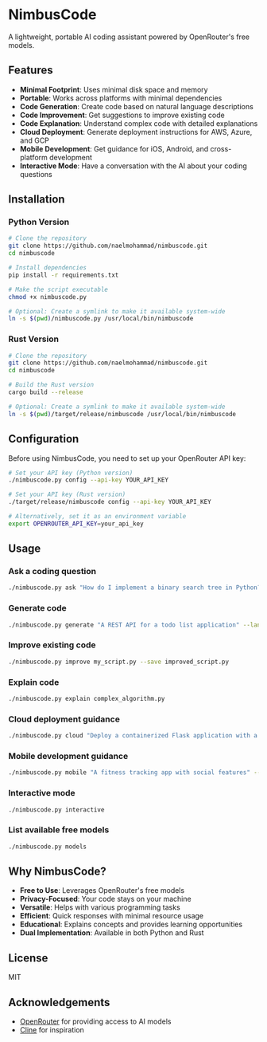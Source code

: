 # NimbusCode

A lightweight, portable AI coding assistant powered by OpenRouter's free models.

## Features

- **Minimal Footprint**: Uses minimal disk space and memory
- **Portable**: Works across platforms with minimal dependencies
- **Code Generation**: Create code based on natural language descriptions
- **Code Improvement**: Get suggestions to improve existing code
- **Code Explanation**: Understand complex code with detailed explanations
- **Cloud Deployment**: Generate deployment instructions for AWS, Azure, and GCP
- **Mobile Development**: Get guidance for iOS, Android, and cross-platform development
- **Interactive Mode**: Have a conversation with the AI about your coding questions

## Installation

### Python Version

```bash
# Clone the repository
git clone https://github.com/naelmohammad/nimbuscode.git
cd nimbuscode

# Install dependencies
pip install -r requirements.txt

# Make the script executable
chmod +x nimbuscode.py

# Optional: Create a symlink to make it available system-wide
ln -s $(pwd)/nimbuscode.py /usr/local/bin/nimbuscode
```

### Rust Version

```bash
# Clone the repository
git clone https://github.com/naelmohammad/nimbuscode.git
cd nimbuscode

# Build the Rust version
cargo build --release

# Optional: Create a symlink to make it available system-wide
ln -s $(pwd)/target/release/nimbuscode /usr/local/bin/nimbuscode
```

## Configuration

Before using NimbusCode, you need to set up your OpenRouter API key:

```bash
# Set your API key (Python version)
./nimbuscode.py config --api-key YOUR_API_KEY

# Set your API key (Rust version)
./target/release/nimbuscode config --api-key YOUR_API_KEY

# Alternatively, set it as an environment variable
export OPENROUTER_API_KEY=your_api_key
```

## Usage

### Ask a coding question

```bash
./nimbuscode.py ask "How do I implement a binary search tree in Python?"
```

### Generate code

```bash
./nimbuscode.py generate "A REST API for a todo list application" --language python --save todo_api.py
```

### Improve existing code

```bash
./nimbuscode.py improve my_script.py --save improved_script.py
```

### Explain code

```bash
./nimbuscode.py explain complex_algorithm.py
```

### Cloud deployment guidance

```bash
./nimbuscode.py cloud "Deploy a containerized Flask application with a PostgreSQL database" --provider aws
```

### Mobile development guidance

```bash
./nimbuscode.py mobile "A fitness tracking app with social features" --platform cross
```

### Interactive mode

```bash
./nimbuscode.py interactive
```

### List available free models

```bash
./nimbuscode.py models
```

## Why NimbusCode?

- **Free to Use**: Leverages OpenRouter's free models
- **Privacy-Focused**: Your code stays on your machine
- **Versatile**: Helps with various programming tasks
- **Efficient**: Quick responses with minimal resource usage
- **Educational**: Explains concepts and provides learning opportunities
- **Dual Implementation**: Available in both Python and Rust

## License

MIT

## Acknowledgements

- [OpenRouter](https://openrouter.ai/) for providing access to AI models
- [Cline](https://github.com/cline/cline) for inspiration
